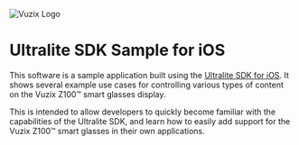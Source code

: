 ![Vuzix Logo](https://apps.vuzix.com/images/vuzix-logo-old.png)
# Ultralite SDK Sample for iOS
This software is a sample application built using the [Ultralite SDK for iOS](https://github.com/Vuzix/UltraliteSDK-releases-iOS).  It shows several example use cases for controlling various types of content on the Vuzix Z100™ smart glasses display.

This is intended to allow developers to quickly become familiar with the capabilities of the Ultralite SDK, and learn how to easily add support for the Vuzix Z100™ smart glasses in their own applications.
